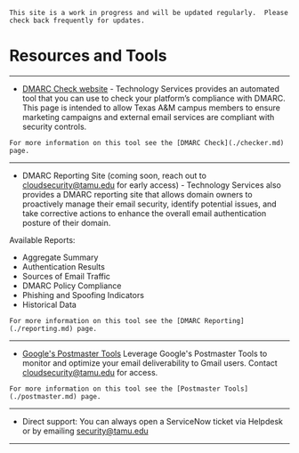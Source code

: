 ```admonish info
This site is a work in progress and will be updated regularly.  Please check back frequently for updates.
```

# Resources and Tools

---

- [DMARC Check website](https://dmarc-check.itsec.tamu.edu) - Technology Services provides an automated tool that you can use to check your platform’s compliance with DMARC. This page is intended to allow Texas A&M campus members to ensure marketing campaigns and external email services are compliant with security controls.

```admonish note
For more information on this tool see the [DMARC Check](./checker.md) page.
```

---

- DMARC Reporting Site (coming soon, reach out to [cloudsecurity@tamu.edu](mailto:cloudsecurity@tamu.edu) for early access) - Technology Services also provides a DMARC reporting site that allows domain owners to proactively manage their email security, identify potential issues, and take corrective actions to enhance the overall email authentication posture of their domain.

Available Reports:

- Aggregate Summary
- Authentication Results
- Sources of Email Traffic
- DMARC Policy Compliance
- Phishing and Spoofing Indicators
- Historical Data

```admonish note
For more information on this tool see the [DMARC Reporting](./reporting.md) page.
```

---

- [Google's Postmaster Tools](https://www.gmail.com/postmaster/) Leverage Google's Postmaster Tools to monitor and optimize your email deliverability to Gmail users.  Contact [cloudsecurity@tamu.edu](mailto:cloudsecurity@tamu.edu) for access.

```admonish note
For more information on this tool see the [Postmaster Tools](./postmaster.md) page.
```

---

- Direct support: You can always open a ServiceNow ticket via Helpdesk or by emailing [security@tamu.edu](mailto:security@tamu.edu)

---
